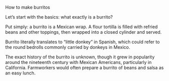 How to make burritos

Let’s start with the basics: what exactly is a burrito? 

Put simply: a burrito is a Mexican wrap. A flour tortilla is filled with refried beans and other toppings, then wrapped into a closed cylinder and served. 

Burrito literally translates to “little donkey” in Spanish, which could refer to the round bedrolls commonly carried by donkeys in Mexico.  

The exact history of the burrito is unknown, though it grew in popularity around the nineteenth century with Mexican Americans, particularly in California. Farmworkers would often prepare a burrito of beans and salsa as an easy lunch. 